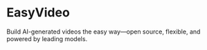 # EasyVideo
Build AI-generated videos the easy way—open source, flexible, and powered by leading models.
